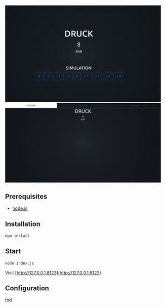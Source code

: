 ![Bild](./docs/web-ui.gif)
![Bild](./docs/frontend.png)

## Prerequisites
- [node.js](https://nodejs.org/en)

## Installation
```sh
npm install
```

## Start
```sh
node index.js
```

Visit [http://127.0.0.1:8123](http://127.0.0.1:8123)

## Configuration
tbd